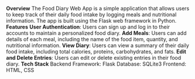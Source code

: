 **Overview**
The Food Diary Web App is a simple application that allows users to keep track of their daily food intake by logging meals and nutritional information. The app is built using the Flask web framework in Python.
**Features**
    **User Authentication**:
        Users can sign up and log in to their accounts to maintain a personalized food diary.
    **Add Meals**:
        Users can add details of each meal, including the name of the food item, quantity, and nutritional information.
    **View Diary**:
        Users can view a summary of their daily food intake, including total calories, proteins, carbohydrates, and fats.
    **Edit and Delete Entries**:
        Users can edit or delete existing entries in their food diary.
**Tech Stack**
    Backend Framework: Flask
    Database: SQLite3
    Frontend: HTML, CSS
